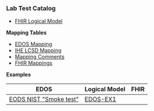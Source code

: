 ### Lab Test Catalog

- [FHIR Logical Model](labtestcatalog.html)

**Mapping Tables**

- [EDOS Mapping](labtestcatalog-mappings.html#edos)
- [IHE LCSD Mapping](labtestcatalog-mappings.html#lcsd)
- [Mapping Comments](labtestcatalog-mappings.html#mapcomments)
- [FHIR Mappings ](labtestcatalog-mappings.html#fhir-mapping)

**Examples**

EDOS | Logical Model | FHIR
---|---|---
[EODS NIST "Smoke test"](http://hit-dev.nist.gov:8087/edos-r2/#/cb)| [EDOS-EX1](edos-ex1.html)
